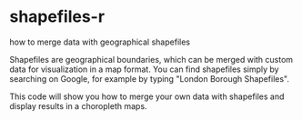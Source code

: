 # shapefiles-r
how to merge data with geographical shapefiles

Shapefiles are geographical boundaries, which can be merged with custom data for visualization in a map format.
You can find shapefiles simply by searching on Google, for example by typing "London Borough Shapefiles".

This code will show you how to merge your own data with shapefiles and display results in a choropleth maps.
